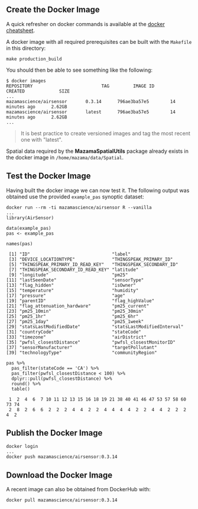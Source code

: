 ## Create the Docker Image ##

A quick refresher on docker commands is available at the 
[docker cheatsheet](https://github.com/wsargent/docker-cheat-sheet).

A docker image with all required prerequisites can be built with the `Makefile` 
in this directory:

```
make production_build
```

You should then be able to see something like the following:

```
$ docker images
REPOSITORY                          TAG         IMAGE ID            CREATED             SIZE
...
mazamascience/airsensor       0.3.14      796ae3ba57e5        14 minutes ago      2.62GB
mazamascience/airsensor       latest      796ae3ba57e5        14 minutes ago      2.62GB
...
```

> It is best practice to create versioned images and tag the most recent one 
with "latest".

Spatial data required by the **MazamaSpatialUtils** package already exists in 
the docker image in `/home/mazama/data/Spatial`.

## Test the Docker Image ##

Having built the docker image we can now test it. The following output was 
obtained use the provided `example_pas` synoptic dataset:

```
docker run --rm -ti mazamascience/airsensor R --vanilla
...
library(AirSensor)

data(example_pas)
pas <- example_pas

names(pas)

 [1] "ID"                               "label"                           
 [3] "DEVICE_LOCATIONTYPE"              "THINGSPEAK_PRIMARY_ID"           
 [5] "THINGSPEAK_PRIMARY_ID_READ_KEY"   "THINGSPEAK_SECONDARY_ID"         
 [7] "THINGSPEAK_SECONDARY_ID_READ_KEY" "latitude"                        
 [9] "longitude"                        "pm25"                            
[11] "lastSeenDate"                     "sensorType"                      
[13] "flag_hidden"                      "isOwner"                         
[15] "temperature"                      "humidity"                        
[17] "pressure"                         "age"                             
[19] "parentID"                         "flag_highValue"                  
[21] "flag_attenuation_hardware"        "pm25_current"                    
[23] "pm25_10min"                       "pm25_30min"                      
[25] "pm25_1hr"                         "pm25_6hr"                        
[27] "pm25_1day"                        "pm25_1week"                      
[29] "statsLastModifiedDate"            "statsLastModifiedInterval"       
[31] "countryCode"                      "stateCode"                       
[33] "timezone"                         "airDistrict"                     
[35] "pwfsl_closestDistance"            "pwfsl_closestMonitorID"          
[37] "sensorManufacturer"               "targetPollutant"                 
[39] "technologyType"                   "communityRegion"                 

pas %>% 
  pas_filter(stateCode == 'CA') %>% 
  pas_filter(pwfsl_closestDistance < 100) %>% 
  dplyr::pull(pwfsl_closestDistance) %>% 
  round() %>% 
  table()

 1  2  4  6  7 10 11 12 13 15 16 18 19 21 38 40 41 46 47 53 57 58 60 73 74 
 2  8  2  6  6  2  2  2  4  4  2  2  4  4  4  4  2  2  4  4  2  2  2  4  2 
```

## Publish the Docker Image ##

```
docker login
...
docker push mazamascience/airsensor:0.3.14
```


## Download the Docker Image ##

A recent image can also be obtained from DockerHub with:

```
docker pull mazamascience/airsensor:0.3.14
```

